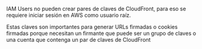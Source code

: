 IAM Users no pueden crear pares de claves de CloudFront, para eso se requiere iniciar sesión en AWS como usuario raíz.

Estas claves son importantes para generar URLs firmadas o cookies firmadas porque necesitan un firmante que puede ser un grupo de claves o una cuenta que contenga un par de claves de CloudFront